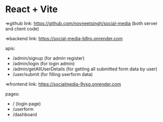 # React + Vite

=>github link: https://github.com/novneetsingh/social-media (both server and client code)

=>backend link: https://social-media-b8ro.onrender.com

apis:
- /admin/signup (for admin register)
- /admin/login (for login admin)
- /admin/getAllUserDetails (for getting all submitted form data by user)
- /user/submit (for filling userform data)

=>frontend link: https://socialmedia-9vsg.onrender.com

pages:
- / (login page)
- /userform 
- /dashboard
